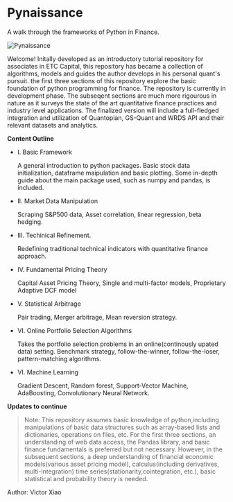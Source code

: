 # Pynaissance
A walk through the frameworks of Python in Finance. 

![Pynaissance](https://github.com/conquerv0/Pynaissance/blob/master/1.%20Basic%20Framework/PYNAISSANCE.jpg)

Welcome! Initally developed as an introductory tutorial repository for associates in ETC Capital, this repository has became a collection of algorithms, models and guides the author develops in his personal quant's pursuit. the first three sections of this repository explore the basic foundation of python programming for finance. The repository is currently in development phase. The subseqent sections are much more rigourous in nature as it surveys the state of the art quantitative finance practices and industry level applications. The finalized version will include a full-fledged integration and utilization of Quantopian, GS-Quant and WRDS API and their relevant datasets and analytics.
    
**Content Outline**

- I. Basic Framework

    A general introduction to python packages. Basic stock data initialization, dataframe maipulation and basic plotting. 
    Some in-depth guide about the main package used, such as numpy and pandas, is included.
    
- II. Market Data Manipulation

    Scraping S&P500 data, Asset correlation, linear regression, beta hedging.
    
- III. Techinical Refinement.

    Redefining traditional technical indicators with quantitative finance approach.
    
- IV. Fundamental Pricing Theory

    Capital Asset Pricing Theory, Single and multi-factor models, Proprietary Adaptive DCF model

- V. Statistical Arbitrage

    Pair trading, Merger arbitrage, Mean reversion strategy.

- VI. Online Portfolio Selection Algorithms

    Takes the portfolio selection problems in an online(continously upated data) setting. 
    Benchmark strategy, follow-the-winner, follow-the-loser, pattern-matching algorithms. 

- VI. Machine Learning

    Gradient Descent, Random forest, Support-Vector Machine, AdaBoosting, Convolutionary Neural Network.
    
**Updates to continue**

> Note: This repository assumes basic knowledge of python,including manipulations of basic data structures such as array-based lists and dictionaries, operations on files, etc. For the first three sections, an understanding of web data access, the Pandas library, and basic finance fundamentals is preferred but not necessary. However, in the subsequent sections, a deep understanding of financial economic models(various asset pricing model), calculus(including derivatives, multi-integration) time series(stationarity,cointegration, etc.), basic statistical and probability theory is needed.

Author: Victor Xiao
